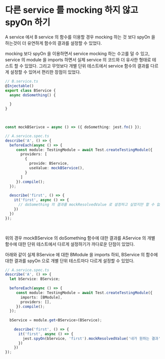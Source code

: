 # 다른 service 를 mocking 하지 않고 spyOn 하기

A service 에서 B service 의 함수를 이용할 경우 mocking 하는 것 보다 spyOn 을 하는것이 더 유연하게 함수의 결과를 설정할 수 있었다.

mocking 보다 spyOn 을 이용하면서 service mocking 하는 수고를 덜 수 있고, service 의 module 을 imports 하면서 실제 service 의 코드와 더 유사한 형태로 테스트 할 수 있었다. 그리고 무엇보다 개별 단위 테스트에서 service 함수의 결과를 다르게 설정할 수 있어서 편리한 장점이 있었다.

```typescript
// B.service.ts
@Injectable()
export class BService {
  async doSomething() {
    
  }
}
```

<br>

```typescript
const mockBSerivce = async () => ({ doSomething: jest.fn() });

// A.service.spec.ts
describe('A', () => {
  beforeEach(async () => {
  	 const module: TestingModule = await Test.createTestingModule({
       providers: [
         {
           provide: BService,
           useValue: mockBService(),
         }
       ]
     }).compile();
  });
  
  describe('first', () => {
    it('first', async () => {
      // doSomething 의 결과를 mockResolvedValue 로 설정하고 싶었지만 할 수 없었다
    })
  })
});
```

<br>

위의 경우 mockBService 의 doSomething 함수에 대한 결과를 AService 의 개별 함수에 대한 단위 테스트에서 다르게 설정하기가 까다로운 단점이 있었다.

아래와 같이 실제 BService 에 대한 BModule 을 imports 하되, BService 의 함수에 대한 결과를 spyOn 으로 개별 단위 테스트마다 다르게 설정할 수 있었다.

```typescript
// A.service.spec.ts
describe('A', () => {
  let bService: BService;
  
  beforeEach(async () => {
  	 const module: TestingModule = await Test.createTestingModule({
       imports: [BModule],
       providers: [],
     }).compile();
  });
    
  bService = module.get<BService>(BService);
    
    describe('first', () => {
      it('first', async () => {
        jest.spyOn(bService, 'first').mockResolvedValue('내가 원하는 결과');
      })
    })
});
```

